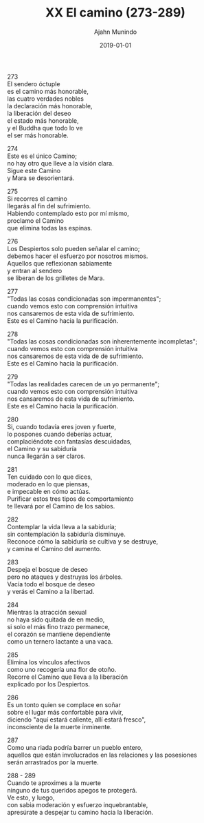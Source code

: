 ﻿---
author: "Ajahn Munindo"
title: "XX El camino (273-289)"
booktitle: "Un Dhammapada para la Contemplación"
source: "https://forestsangha.org/teachings/books/un-dhammapada-para-la-contemplacion?language=Espa%C3%B1ol"
license: "BY-NC-ND"
publisher: "dhammamagga"
date: 2019-01-01
pubyear: 2010-2019 
weight: 20
draft: false
---  

273  
El sendero óctuple  
es el camino más honorable,  
las cuatro verdades nobles  
la declaración más honorable,  
la liberación del deseo  
el estado más honorable,  
y el Buddha que todo lo ve  
el ser más honorable.  

274  
Este es el único Camino;  
no hay otro que lleve a la visión clara.  
Sigue este Camino  
y Mara se desorientará.  

275  
Si recorres el camino  
llegarás al fin del sufrimiento.  
Habiendo contemplado esto por mí mismo,  
proclamo el Camino  
que elimina todas las espinas.   

276  
Los Despiertos solo pueden señalar el camino;  
debemos hacer el esfuerzo por nosotros mismos.  
Aquellos que reflexionan sabiamente  
y entran al sendero  
se liberan de los grilletes de Mara.  

277  
"Todas las cosas condicionadas son impermanentes";  
cuando vemos esto con comprensión intuitiva  
nos cansaremos de esta vida de sufrimiento.  
Este es el Camino hacia la purificación.  

278  
"Todas las cosas condicionadas son inherentemente incompletas";  
cuando vemos esto con comprensión intuitiva  
nos cansaremos de esta vida de de sufrimiento.  
Este es el Camino hacia la purificación.  

279  
"Todas las realidades carecen de un yo permanente";  
cuando vemos esto con comprensión intuitiva  
nos cansaremos de esta vida de sufrimiento.  
Este es el Camino hacia la purificación.  

280  
Si, cuando todavía eres joven y fuerte,  
lo pospones cuando deberías actuar,  
complaciéndote con fantasías descuidadas,  
el Camino y su sabiduría  
nunca llegarán a ser claros.  

281  
Ten cuidado con lo que dices,  
moderado en lo que piensas,  
e impecable en cómo actúas.  
Purificar estos tres tipos de comportamiento  
te llevará por el Camino de los sabios.  

282  
Contemplar la vida lleva a la sabiduría;  
sin contemplación la sabiduría disminuye.  
Reconoce cómo la sabiduría se cultiva y se destruye,  
y camina el Camino del aumento.  

283  
Despeja el bosque de deseo  
pero no ataques y destruyas los árboles.  
Vacía todo el bosque de deseo  
y verás el Camino a la libertad.  

284  
Mientras la atracción sexual  
no haya sido quitada de en medio,   
si solo el más fino trazo permanece,  
el corazón se mantiene dependiente  
como un ternero lactante a una vaca.  

285  
Elimina los vínculos afectivos  
como uno recogería una flor de otoño.  
Recorre el Camino que lleva a la liberación  
explicado por los Despiertos.   

286  
Es un tonto quien se complace en soñar  
sobre el lugar más confortable para vivir,  
diciendo "aquí estará caliente, allí estará fresco",  
inconsciente de la muerte inminente.  

287  
Como una riada podría barrer un pueblo entero,  
aquellos que están involucrados en las relaciones y las posesiones  
serán arrastrados por la muerte.  

288 - 289  
Cuando te aproximes a la muerte  
ninguno de tus queridos apegos te protegerá.  
Ve esto, y luego,  
con sabia moderación y esfuerzo inquebrantable,  
apresúrate a despejar tu camino hacia la liberación.  
